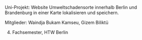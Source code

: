 Uni-Projekt: Website
Umweltschadensorte innerhalb Berlin und Brandenburg in einer Karte lokalisieren und speichern.

Mitglieder:
Waindja Bukam Kamseu, 
Gizem Biliktü

4. Fachsemester, HTW Berlin
